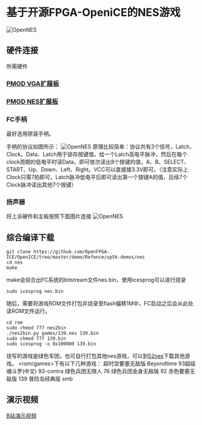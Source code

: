 # 基于开源FPGA-OpeniCE的NES游戏
![OpenNES](https://github.com/OpenFPGA-ICE/OpenICE/blob/master/demo/Refence/up5k-demos/nes/image/%E5%B0%8F%E9%9C%B8%E7%8E%8BFC%E6%B8%B8%E6%88%8F%E6%9C%BA.jpg?raw=true)

## 硬件连接
所需硬件
### [PMOD VGA扩展板](https://github.com/OpenFPGA-ICE/OpenICE/tree/master/Hardware/PMOD_SubCard/VGA)
### [PMOD NES扩展板](https://github.com/OpenFPGA-ICE/OpenICE/tree/master/Hardware/PMOD_SubCard/NES)
### FC手柄
最好选用原装手柄。

手柄的协议如图所示：
![OpenNES](https://github.com/OpenFPGA-ICE/OpenICE/blob/master/demo/Refence/up5k-demos/nes/image/FC%E6%89%8B%E6%9F%84%E4%BF%A1%E5%8F%B7%E5%AE%9A%E4%B9%89.jpg?raw=true)
原理比较简单：协议共有3个信号，Latch、Clock、Data、Latch用于锁存按键值，给一个Latch高电平脉冲，然后在每个clock周期的低电平时读Data，即可依次读出8个按键的值，A、B、SELECT、START、Up、Down、Left、Right。VCC可以直接接3.3V即可。（注意实际上Clock只需7拍即可，Latch脉冲低电平后即可读出第一个按键A的值，后续7个Clock脉冲读出其他7个按键）

### 扬声器
将上诉硬件和主板按照下面图片连接
![OpenNES](https://github.com/OpenFPGA-ICE/OpenICE/blob/master/demo/Refence/up5k-demos/nes/image/NES%20Games.png?raw=true)
## 综合编译下载
```
git clone https://github.com/OpenFPGA-ICE/OpenICE/tree/master/demo/Refence/up5k-demos/nes
cd nes
make
```
make会综合出FC系统的bitstream文件nes.bin，使用icesprog可以进行烧录

```sudo icesprog nes.bin```

随后，需要将游戏ROM文件打包并烧录至flash偏移1M中，FC启动之后会从此处读ROM文件运行。
```
cd rom
sudo chmod 777 nes2bin
./nes2bin.py games/139.nes 139.bin
sudo chmod 777 139.bin
sudo icesprog -o 0x100000 139.bin
```
烧写的游戏是绿色军团，也可自行打包其他nes游戏，可以到[52nes](http://www.52nes.com/)下载其他游戏。
<rom/games>下有以下几种游戏：
超时空要塞无敌版             Beyondtime
93超级魂斗罗(中文)          93-contra
绿色兵团无限人                 76 
绿色兵团金身无敌版          92
赤色要塞无敌版                 139
冒险岛经典版                     smb


## 演示视频

[B站演示视频](https://www.bilibili.com/video/bv1G54y1U7yN)